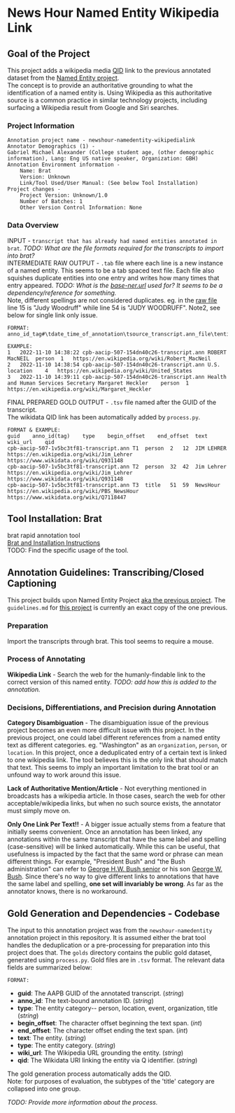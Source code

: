 # News Hour Named Entity Wikipedia Link

## Goal of the Project
This project adds a wikipedia media [QID](https://en.wikipedia.org/wiki/Wikidata#:~:text=Obligatorily%2C%20an%20identifier%20(the%20QID)) link to the previous annotated dataset from the [Named Entity project](https://github.com/clamsproject/aapb-annotations/tree/main/newshour-namedentity).  
The concept is to provide an authoritative grounding to what the identification of a named entity is. 
Using Wikipedia as this authoritative source is a common practice in similar technology projects, including surfacing a Wikipedia result from Google and Siri searches.  

### Project Information
```
Annotation project name - newshour-namedentity-wikipedialink
Annotator Demographics (1) -  
Gabriel Michael Alexander (College student age, (other demographic information), Lang: Eng US native speaker, Organization: GBH)  
Annotation Environment information -    
    Name: Brat  
    Version: Unknown  
    Link/Tool Used/User Manual: (See below Tool Installation)  
Project changes -  
    Project Version: Unknown/1.0  
    Number of Batches: 1
    Other Version Control Information: None
```

### Data Overview
INPUT - `transcript that has already had named entities annotated in brat`. _TODO: What are the file formats required for the transcripts to import into brat?_  
INTERMEDIATE RAW OUTPUT - `.tab` file where each line is a new instance of a named entity. This seems to be a tab spaced text file. 
Each file also squishes duplicate entities into one entry and writes how many times that entry appeared.
_TODO: What is the [base-ner.url](https://github.com/clamsproject/aapb-annotations/tree/b5de0d6b48ba9835c9bf6eaacbf46019dcc12203/newshour-namedentity/golds/aapb-collaboration-21
) used for? It seems to be a dependency/reference for something._  
Note, different spellings are not considered duplicates. eg. in the [raw file](https://github.com/clamsproject/aapb-annotations/blob/main/newshour-namedentity-wikipedialink/221201-aapb-collaboration-21/annotations.tab)
line 15 is "Judy Woodruff" while line 54 is "JUDY WOODRUFF".
Note2, see below for single link only issue.  
```
FORMAT:
anno_id_tag#\tdate_time_of_annotation\tsource_transcript.ann_file\tentity_text\tcategory\tduplicate_count\tWikipedia_link(normal_url)
```
```
EXAMPLE:
1	2022-11-10 14:38:22	cpb-aacip-507-154dn40c26-transcript.ann	ROBERT MacNEIL	person	1	https://en.wikipedia.org/wiki/Robert_MacNeil	
2	2022-11-10 14:38:54	cpb-aacip-507-154dn40c26-transcript.ann	U.S.	location	4	https://en.wikipedia.org/wiki/United_States	
3	2022-11-10 14:39:11	cpb-aacip-507-154dn40c26-transcript.ann	Health and Human Services Secretary Margaret Heckler	person	1	https://en.wikipedia.org/wiki/Margaret_Heckler	
```
FINAL PREPARED GOLD OUTPUT - `.tsv` file named after the GUID of the transcript.  
The wikidata QID link has been automatically added by `process.py`.
```
FORMAT & EXAMPLE:
guid	anno_id(tag)	type	begin_offset	end_offset	text	wiki_url	qid
cpb-aacip-507-1v5bc3tf81-transcript.ann	T1	person	2	12	JIM LEHRER	https://en.wikipedia.org/wiki/Jim_Lehrer	https://www.wikidata.org/wiki/Q931148
cpb-aacip-507-1v5bc3tf81-transcript.ann	T2	person	32	42	Jim Lehrer	https://en.wikipedia.org/wiki/Jim_Lehrer	https://www.wikidata.org/wiki/Q931148
cpb-aacip-507-1v5bc3tf81-transcript.ann	T3	title	51	59	NewsHour	https://en.wikipedia.org/wiki/PBS_NewsHour	https://www.wikidata.org/wiki/Q7118447
```

## Tool Installation: Brat
brat rapid annotation tool    
[Brat and Installation Instructions](https://brat.nlplab.org/index.html)   
TODO: Find the specific usage of the tool.  

## Annotation Guidelines: Transcribing/Closed Captioning
This project builds upon Named Entity Project [aka the previous project](https://github.com/clamsproject/aapb-annotations/blob/main/newshour-namedentity/guidelines.md).
The `guidelines.md` for [this project](https://github.com/clamsproject/aapb-annotations/blob/main/newshour-namedentity-wikipedialink/guidelines.md) is currently an exact copy of the one previous. 
### Preparation
Import the transcripts through brat. This tool seems to require a mouse.  
### Process of Annotating
**Wikipedia Link** - Search the web for the humanly-findable link to the correct version of this named entity. _TODO: add how this is added to the annotation._   

### Decisions, Differentiations, and Precision during Annotation
**Category Disambiguation** - The disambiguation issue of the previous project becomes an even more difficult issue with this project. 
In the previous project, one could label different references from a named entity text as different categories. eg. "Washington" as an `organization`, `person`, or `location`.
In this project, once a deduplicated entry of a certain text is linked to one wikipedia link. 
The tool believes this is the only link that should match that text. 
This seems to imply an important limitation to the brat tool or an unfound way to work around this issue.  
  
**Lack of Authoritative Mention/Article** - Not everything mentioned in broadcasts has a wikipedia article. 
In those cases, search the web for other acceptable/wikipedia links, but when no such source exists, the annotator must simply move on.  

**Only One Link Per Text!!** - A bigger issue actually stems from a feature that initially seems convenient. 
Once an annotation has been linked, any annotations within the same transcript that have the same label and spelling (case-sensitive) will be linked automatically. 
While this can be useful, that usefulness is impacted by the fact that the same word or phrase can mean different things. 
For example, "President Bush" and "the Bush administration" can refer to [George H.W. Bush senior](https://en.wikipedia.org/wiki/George_H._W._Bush) or his son [George W. Bush](https://en.wikipedia.org/wiki/George_W._Bush). 
Since there's no way to give different links to annotations that have the same label and spelling, **one set will invariably be wrong**. As far as the annotator knows, there is no workaround.

## Gold Generation and Dependencies - Codebase
The input to this annotation project was from the `newshour-namedentity` annotation project in this repository. 
It is assumed either the brat tool handles the deduplication or a pre-processing for preparation into this project does that. 
The `golds` directory contains the public gold dataset, generated using `process.py`. 
Gold files are in `.tsv` format. The relevant data fields are summarized below:

`FORMAT:`
- __guid__: The AAPB GUID of the annotated transcript. (_string_)
- __anno_id__: The text-bound annotation ID. (_string_)
- __type__: The entity category-- person, location, event, organization, title (_string_)
- __begin_offset__: The character offset beginning the text span. (_int_)
- __end_offset__: The character offset ending the text span. (_int_)
- __text__: The entity. (_string_)
- __type__: The entity category. (_string_)
- __wiki_url__: The Wikipedia URL grounding the entity. (_string_)
- __qid__: The Wikidata URI linking the entity via Q identifier. (_string_)  
  
The gold generation process automatically adds the QID.  
Note: for purposes of evaluation, the subtypes of the 'title' category are collapsed into one group.  

_TODO: Provide more information about the process._   